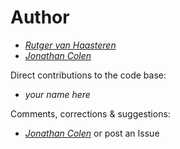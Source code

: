 # Author #

* [_Rutger van Haasteren_](mailto:vhaasteren@gmail.com)
* [_Jonathan Colen_](mailto:jcolen19@gmail.com)

Direct contributions to the code base:

* *your name here*

Comments, corrections & suggestions:

* [_Jonathan Colen_](mailto:jcolen19@gmail.com) or post an Issue

